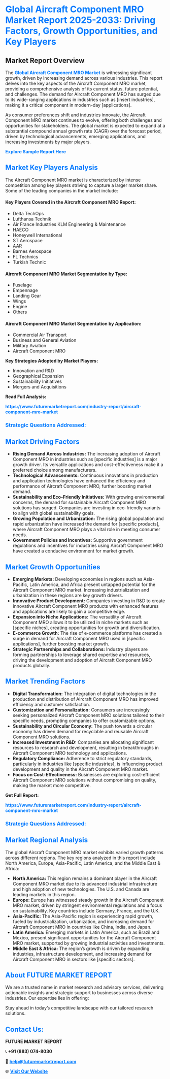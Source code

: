 <h1 style="color: #007BFF;">Global Aircraft Component MRO Market Report 2025-2033: Driving Factors, Growth Opportunities, and Key Players</h1>

<section id="overview">
<h2>Market Report Overview</h2>
<p>The <a href="https://www.futuremarketreport.com/industry-report/aircraft-component-mro-market" style="color: #007BFF; text-decoration: none;"><strong>Global Aircraft Component MRO Market</strong></a> is witnessing significant growth, driven by increasing demand across various industries. This report delves into the key aspects of the Aircraft Component MRO market, providing a comprehensive analysis of its current status, future potential, and challenges. The demand for Aircraft Component MRO has surged due to its wide-ranging applications in industries such as [insert industries], making it a critical component in modern-day [applications].</p>
<p>As consumer preferences shift and industries innovate, the Aircraft Component MRO market continues to evolve, offering both challenges and opportunities for stakeholders. The global market is expected to expand at a substantial compound annual growth rate (CAGR) over the forecast period, driven by technological advancements, emerging applications, and increasing investments by major players.</p>
</section>

<section id="overview">
<p><a href="https://www.futuremarketreport.com/request-sample/reportId=110925" style="color: #007BFF; text-decoration: none;"><strong>Explore Sample Report Here</strong></a></p>
</section>

<section id="key-players">
<h2 style="color: #007BFF;">Market Key Players Analysis</h2>
<p>The Aircraft Component MRO market is characterized by intense competition among key players striving to capture a larger market share. Some of the leading companies in the market include:</p>
<h4>Key Players Covered in the Aircraft Component MRO Report:</h4>
<ul><li>Delta TechOps</li><li>Lufthansa Technik</li><li>Air France Industries KLM Engineering &amp; Maintenance</li><li>HAECO</li><li>Honeywell International</li><li>ST Aerospace</li><li>AAR</li><li>Barnes Aerospace</li><li>FL Technics</li><li>Turkish Technic</li></ul>
<h4>Aircraft Component MRO Market Segmentation by Type:</h4>
<ul><li>Fuselage</li><li>Empennage</li><li>Landing Gear</li><li>Wings</li><li>Engine</li><li>Others</li></ul>

<h4>Aircraft Component MRO Market Segmentation by Application:</h4>
<ul><li>Commercial Air Transport</li><li>Business and General Aviation</li><li>Military Aviation</li><li>Aircraft Component MRO</li></ul>
<p><strong>Key Strategies Adopted by Market Players:</strong></p>
<ul>
<li>Innovation and R&D</li>
<li>Geographical Expansion</li>
<li>Sustainability Initiatives</li>
<li>Mergers and Acquisitions</li>
</ul>
</section>

<section>
<p><strong>Read Full Analysis: </strong></p><a href="https://www.futuremarketreport.com/industry-report/aircraft-component-mro-market" style="color: #007BFF; text-decoration: none;"><strong>https://www.futuremarketreport.com/industry-report/aircraft-component-mro-market</strong></a>
<h3 style="color: #007BFF;">Strategic Questions Addressed:</h3>
</section>

<section id="driving-factors">
<h2 style="color: #007BFF;">Market Driving Factors</h2>
<ul>
<li><strong>Rising Demand Across Industries:</strong> The increasing adoption of Aircraft Component MRO in industries such as [specific industries] is a major growth driver. Its versatile applications and cost-effectiveness make it a preferred choice among manufacturers.</li>
<li><strong>Technological Advancements:</strong> Continuous innovations in production and application technologies have enhanced the efficiency and performance of Aircraft Component MRO, further boosting market demand.</li>
<li><strong>Sustainability and Eco-Friendly Initiatives:</strong> With growing environmental concerns, the demand for sustainable Aircraft Component MRO solutions has surged. Companies are investing in eco-friendly variants to align with global sustainability goals.</li>
<li><strong>Growing Population and Urbanization:</strong> The rising global population and rapid urbanization have increased the demand for [specific products], where Aircraft Component MRO plays a vital role in meeting consumer needs.</li>
<li><strong>Government Policies and Incentives:</strong> Supportive government regulations and incentives for industries using Aircraft Component MRO have created a conducive environment for market growth.</li>
</ul>
</section>

<section id="growth-opportunities">
<h2 style="color: #007BFF;">Market Growth Opportunities</h2>
<ul>
<li><strong>Emerging Markets:</strong> Developing economies in regions such as Asia-Pacific, Latin America, and Africa present untapped potential for the Aircraft Component MRO market. Increasing industrialization and urbanization in these regions are key growth drivers.</li>
<li><strong>Innovative Product Development:</strong> Companies investing in R&D to create innovative Aircraft Component MRO products with enhanced features and applications are likely to gain a competitive edge.</li>
<li><strong>Expansion into Niche Applications:</strong> The versatility of Aircraft Component MRO allows it to be utilized in niche markets such as [specific niches], creating opportunities for growth and diversification.</li>
<li><strong>E-commerce Growth:</strong> The rise of e-commerce platforms has created a surge in demand for Aircraft Component MRO used in [specific applications], further boosting market growth.</li>
<li><strong>Strategic Partnerships and Collaborations:</strong> Industry players are forming partnerships to leverage shared expertise and resources, driving the development and adoption of Aircraft Component MRO products globally.</li>
</ul>
</section>

<section id="trending-factors">
<h2 style="color: #007BFF;">Market Trending Factors</h2>
<ul>
<li><strong>Digital Transformation:</strong> The integration of digital technologies in the production and distribution of Aircraft Component MRO has improved efficiency and customer satisfaction.</li>
<li><strong>Customization and Personalization:</strong> Consumers are increasingly seeking personalized Aircraft Component MRO solutions tailored to their specific needs, prompting companies to offer customizable options.</li>
<li><strong>Sustainability and Circular Economy:</strong> The push towards a circular economy has driven demand for recyclable and reusable Aircraft Component MRO solutions.</li>
<li><strong>Increased Investment in R&D:</strong> Companies are allocating significant resources to research and development, resulting in breakthroughs in Aircraft Component MRO technology and applications.</li>
<li><strong>Regulatory Compliance:</strong> Adherence to strict regulatory standards, particularly in industries like [specific industries], is influencing product development and quality in the Aircraft Component MRO market.</li>
<li><strong>Focus on Cost-Effectiveness:</strong> Businesses are exploring cost-efficient Aircraft Component MRO solutions without compromising on quality, making the market more competitive.</li>
</ul>
</section>

<section>
<p><strong>Get Full Report: </strong></p><a href="https://www.futuremarketreport.com/industry-report/aircraft-component-mro-market" style="color: #007BFF; text-decoration: none;"><strong>https://www.futuremarketreport.com/industry-report/aircraft-component-mro-market</strong></a>
<h3 style="color: #007BFF;">Strategic Questions Addressed:</h3>
</section>


<section id="regional-analysis">
<h2 style="color: #007BFF;">Market Regional Analysis</h2>
<p>The global Aircraft Component MRO market exhibits varied growth patterns across different regions. The key regions analyzed in this report include North America, Europe, Asia-Pacific, Latin America, and the Middle East & Africa:</p>
<ul>
<li><strong>North America:</strong> This region remains a dominant player in the Aircraft Component MRO market due to its advanced industrial infrastructure and high adoption of new technologies. The U.S. and Canada are leading markets in this region.</li>
<li><strong>Europe:</strong> Europe has witnessed steady growth in the Aircraft Component MRO market, driven by stringent environmental regulations and a focus on sustainability. Key countries include Germany, France, and the U.K.</li>
<li><strong>Asia-Pacific:</strong> The Asia-Pacific region is experiencing rapid growth, fueled by industrialization, urbanization, and increasing demand for Aircraft Component MRO in countries like China, India, and Japan.</li>
<li><strong>Latin America:</strong> Emerging markets in Latin America, such as Brazil and Mexico, present significant opportunities for the Aircraft Component MRO market, supported by growing industrial activities and investments.</li>
<li><strong>Middle East & Africa:</strong> The region’s growth is driven by expanding industries, infrastructure development, and increasing demand for Aircraft Component MRO in sectors like [specific sectors].</li>
</ul>
</section>

<footer>
<h2 style="color: #007BFF;">About FUTURE MARKET REPORT</h2>
<p>We are a trusted name in market research and advisory services, delivering actionable insights and strategic support to businesses across diverse industries. Our expertise lies in offering:</p>

<p>Stay ahead in today’s competitive landscape with our tailored research solutions.</p>

<h2 style="color: #007BFF;">Contact Us:</h2>
<p><strong>FUTURE MARKET REPORT</strong></p>
<p>📞 <strong>+91 (883) 074-8030</strong></p>
<p>📧 <strong><a href="mailto:help@futuremarketreport.com" style="color: #007BFF;">help@futuremarketreport.com</a></strong></p>
<p>🌐 <strong><a href="https://www.futuremarketreport.com/" style="color: #007BFF;">Visit Our Website</a></strong></p>
</footer>